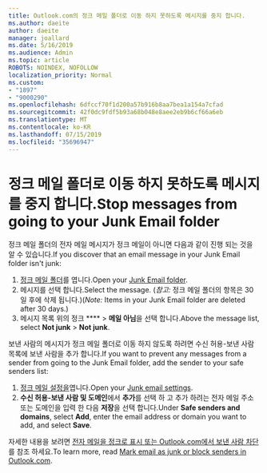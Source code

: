 ```yaml
---
title: Outlook.com의 정크 메일 폴더로 이동 하지 못하도록 메시지를 중지 합니다.
ms.author: daeite
author: daeite
manager: joallard
ms.date: 5/16/2019
ms.audience: Admin
ms.topic: article
ROBOTS: NOINDEX, NOFOLLOW
localization_priority: Normal
ms.custom:
- "1897"
- "9000290"
ms.openlocfilehash: 6dfccf70f1d200a57b916b8aa7bea1a154a7cfad
ms.sourcegitcommit: 42f0dc9fdf5b93a68b048e8aee2eb9b6cf66a6eb
ms.translationtype: MT
ms.contentlocale: ko-KR
ms.lasthandoff: 07/15/2019
ms.locfileid: "35696947"
---
```

# <a name="stop-messages-from-going-to-your-junk-email-folder"></a><span data-ttu-id="2b34b-102">정크 메일 폴더로 이동 하지 못하도록 메시지를 중지 합니다.</span><span class="sxs-lookup"><span data-stu-id="2b34b-102">Stop messages from going to your Junk Email folder</span></span>

<span data-ttu-id="2b34b-103">정크 메일 폴더의 전자 메일 메시지가 정크 메일이 아니면 다음과 같이 진행 되는 것을 알 수 있습니다.</span><span class="sxs-lookup"><span data-stu-id="2b34b-103">If you discover that an email message in your Junk Email folder isn't junk:</span></span>

1. <span data-ttu-id="2b34b-104">[정크 메일 폴더](https://outlook.live.com/mail/junkemail)를 엽니다.</span><span class="sxs-lookup"><span data-stu-id="2b34b-104">Open your [Junk Email folder](https://outlook.live.com/mail/junkemail).</span></span>
1. <span data-ttu-id="2b34b-105">메시지를 선택 합니다.</span><span class="sxs-lookup"><span data-stu-id="2b34b-105">Select the message.</span></span> <span data-ttu-id="2b34b-106">(*참고:* 정크 메일 폴더의 항목은 30 일 후에 삭제 됩니다.)</span><span class="sxs-lookup"><span data-stu-id="2b34b-106">(*Note:* Items in your Junk Email folder are deleted after 30 days.)</span></span>
1. <span data-ttu-id="2b34b-107">메시지 목록 위의 정크 \*\*\*\* > **메일 아님**을 선택 합니다.</span><span class="sxs-lookup"><span data-stu-id="2b34b-107">Above the message list, select **Not junk** > **Not junk**.</span></span>

<span data-ttu-id="2b34b-108">보낸 사람의 메시지가 정크 메일 폴더로 이동 하지 않도록 하려면 수신 허용-보낸 사람 목록에 보낸 사람을 추가 합니다.</span><span class="sxs-lookup"><span data-stu-id="2b34b-108">If you want to prevent any messages from a sender from going to the Junk Email folder, add the sender to your safe senders list:</span></span>

1. <span data-ttu-id="2b34b-109">[정크 메일 설정을](https://go.microsoft.com/fwlink/?linkid=2035804)엽니다.</span><span class="sxs-lookup"><span data-stu-id="2b34b-109">Open your [Junk email settings](https://go.microsoft.com/fwlink/?linkid=2035804).</span></span>
1. <span data-ttu-id="2b34b-110">**수신 허용-보낸 사람 및 도메인**에서 **추가**를 선택 하 고 추가 하려는 전자 메일 주소 또는 도메인을 입력 한 다음 **저장**을 선택 합니다.</span><span class="sxs-lookup"><span data-stu-id="2b34b-110">Under **Safe senders and domains**, select **Add**, enter the email address or domain you want to add, and select **Save**.</span></span>

<span data-ttu-id="2b34b-111">자세한 내용을 보려면 [전자 메일을 정크로 표시 또는 Outlook.com에서 보낸 사람 차단](https://support.office.com/article/a3ece97b-82f8-4a5e-9ac3-e92fa6427ae4?wt.mc_id=Office_Outlook_com_Alchemy)를 참조 하세요.</span><span class="sxs-lookup"><span data-stu-id="2b34b-111">To learn more, read [Mark email as junk or block senders in Outlook.com](https://support.office.com/article/a3ece97b-82f8-4a5e-9ac3-e92fa6427ae4?wt.mc_id=Office_Outlook_com_Alchemy).</span></span>
